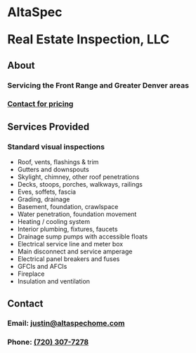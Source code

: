 <h1>
  <p>AltaSpec</p>
  <p>Real Estate Inspection, LLC</p>
</h1>

## About

### Servicing the Front Range and Greater Denver areas
### [Contact for pricing](#contact)

## Services Provided
### Standard visual inspections
* Roof, vents, flashings & trim
* Gutters and downspouts
* Skylight, chimney, other roof penetrations
* Decks, stoops, porches, walkways, railings
* Eves, soffets, fascia
* Grading, drainage
* Basement, foundation, crawlspace
* Water penetration, foundation movement
* Heating / cooling system
* Interior plumbing, fixtures, faucets
* Drainage sump pumps with accessible floats
* Electrical service line and meter box
* Main disconnect and service amperage
* Electrical panel breakers and fuses
* GFCIs and AFCIs
* Fireplace
* Insulation and ventilation

## Contact
### Email: [justin@altaspechome.com](mailto:justin@altaspechome.com)
### Phone: [(720) 307-7278](tel:7203077278)
